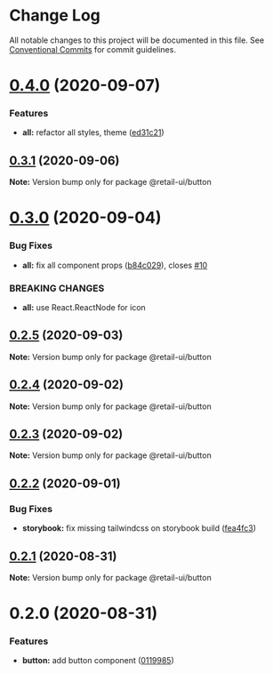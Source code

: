 # Change Log

All notable changes to this project will be documented in this file.
See [Conventional Commits](https://conventionalcommits.org) for commit guidelines.

# [0.4.0](https://github.com/sondh0127/retail-ui/compare/@retail-ui/button@0.3.1...@retail-ui/button@0.4.0) (2020-09-07)

### Features

- **all:** refactor all styles, theme ([ed31c21](https://github.com/sondh0127/retail-ui/commit/ed31c219cd925c3f8340066f504f2527a9e911bf))

## [0.3.1](https://github.com/sondh0127/retail-ui/compare/@retail-ui/button@0.3.0...@retail-ui/button@0.3.1) (2020-09-06)

**Note:** Version bump only for package @retail-ui/button

# [0.3.0](https://github.com/sondh0127/retail-ui/compare/@retail-ui/button@0.2.5...@retail-ui/button@0.3.0) (2020-09-04)

### Bug Fixes

- **all:** fix all component props ([b84c029](https://github.com/sondh0127/retail-ui/commit/b84c0296dbb362d1467cb49544bc30493ea6f2c0)), closes [#10](https://github.com/sondh0127/retail-ui/issues/10)

### BREAKING CHANGES

- **all:** use React.ReactNode for icon

## [0.2.5](https://github.com/sondh0127/retail-ui/compare/@retail-ui/button@0.2.4...@retail-ui/button@0.2.5) (2020-09-03)

**Note:** Version bump only for package @retail-ui/button

## [0.2.4](https://github.com/sondh0127/retail-ui/compare/@retail-ui/button@0.2.3...@retail-ui/button@0.2.4) (2020-09-02)

**Note:** Version bump only for package @retail-ui/button

## [0.2.3](https://github.com/sondh0127/retail-ui/compare/@retail-ui/button@0.2.2...@retail-ui/button@0.2.3) (2020-09-02)

**Note:** Version bump only for package @retail-ui/button

## [0.2.2](https://github.com/sondh0127/retail-ui/compare/@retail-ui/button@0.2.1...@retail-ui/button@0.2.2) (2020-09-01)

### Bug Fixes

- **storybook:** fix missing tailwindcss on storybook build ([fea4fc3](https://github.com/sondh0127/retail-ui/commit/fea4fc3d902588a32e10cf9b1cd3124d23480d78))

## [0.2.1](https://github.com/sondh0127/retail-ui/compare/@retail-ui/button@0.2.0...@retail-ui/button@0.2.1) (2020-08-31)

**Note:** Version bump only for package @retail-ui/button

# 0.2.0 (2020-08-31)

### Features

- **button:** add button component ([0119985](https://github.com/sondh0127/retail-ui/commit/011998509929987d232c7a21554ac67ca664c9bf))
